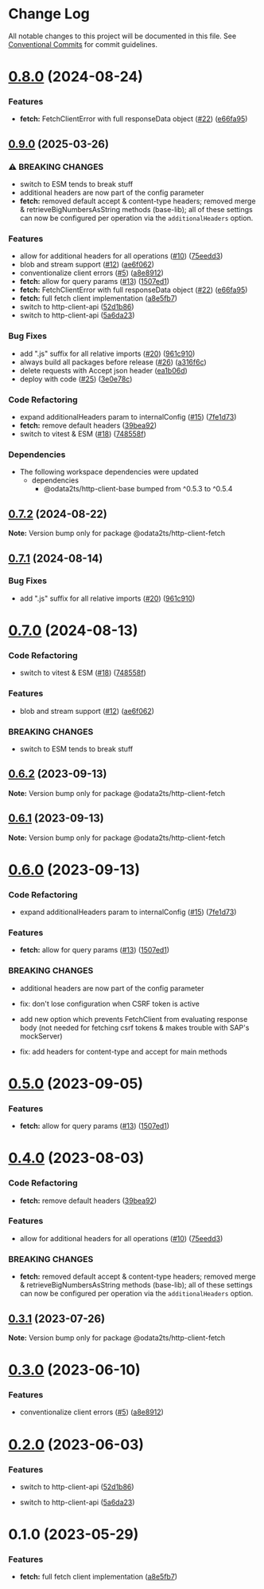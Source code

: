 # Change Log

All notable changes to this project will be documented in this file.
See [Conventional Commits](https://conventionalcommits.org) for commit guidelines.

# [0.8.0](https://github.com/odata2ts/http-client/compare/@odata2ts/http-client-fetch@0.7.2...@odata2ts/http-client-fetch@0.8.0) (2024-08-24)

### Features

* **fetch:** FetchClientError with full responseData object ([#22](https://github.com/odata2ts/http-client/issues/22)) ([e66fa95](https://github.com/odata2ts/http-client/commit/e66fa952909383d55555eed23d1a8e55fe0081f2))

## [0.9.0](https://github.com/odata2ts/http-client/compare/@odata2ts/fetch-v0.8.0...@odata2ts/fetch-v0.9.0) (2025-03-26)


### ⚠ BREAKING CHANGES

* switch to ESM tends to break stuff
* additional headers are now part of the config parameter
* **fetch:** removed default accept & content-type headers; removed merge & retrieveBigNumbersAsString methods (base-lib); all of these settings can now be configured per operation via the `additionalHeaders` option.

### Features

* allow for additional headers for all operations ([#10](https://github.com/odata2ts/http-client/issues/10)) ([75eedd3](https://github.com/odata2ts/http-client/commit/75eedd3ebb8534188a5a644aee9e69e17f1f0c80))
* blob and stream support ([#12](https://github.com/odata2ts/http-client/issues/12)) ([ae6f062](https://github.com/odata2ts/http-client/commit/ae6f062371a0ad11707fa3f9edff9571998edb5b))
* conventionalize client errors ([#5](https://github.com/odata2ts/http-client/issues/5)) ([a8e8912](https://github.com/odata2ts/http-client/commit/a8e89125eeda47436d48507d6a71efc90953f878))
* **fetch:** allow for query params ([#13](https://github.com/odata2ts/http-client/issues/13)) ([1507ed1](https://github.com/odata2ts/http-client/commit/1507ed13c2020de051827db516ae1fc9c7f4b0ac))
* **fetch:** FetchClientError with full responseData object ([#22](https://github.com/odata2ts/http-client/issues/22)) ([e66fa95](https://github.com/odata2ts/http-client/commit/e66fa952909383d55555eed23d1a8e55fe0081f2))
* **fetch:** full fetch client implementation ([a8e5fb7](https://github.com/odata2ts/http-client/commit/a8e5fb73594cf2d446eefc69e77b8b5e4bcae1ca))
* switch to http-client-api ([52d1b86](https://github.com/odata2ts/http-client/commit/52d1b868ee82dbaf45486da6b22fdcf4c773dfb8))
* switch to http-client-api ([5a6da23](https://github.com/odata2ts/http-client/commit/5a6da23053b3ea5adb866bb7e30b469f1b8ed260))


### Bug Fixes

* add ".js" suffix for all relative imports ([#20](https://github.com/odata2ts/http-client/issues/20)) ([961c910](https://github.com/odata2ts/http-client/commit/961c91002c8b1e9a7a6256cccd6b6d0ec9c142cd))
* always build all packages before release ([#26](https://github.com/odata2ts/http-client/issues/26)) ([a316f6c](https://github.com/odata2ts/http-client/commit/a316f6ce54c4360c8d6f87799ba6fd9c53bff52c))
* delete requests with Accept json header ([ea1b06d](https://github.com/odata2ts/http-client/commit/ea1b06d509b490e1e899e96a62a10eac3f65da8e))
* deploy with code ([#25](https://github.com/odata2ts/http-client/issues/25)) ([3e0e78c](https://github.com/odata2ts/http-client/commit/3e0e78cd2e0b0c3215bc0ed97dd62c75d8b6c5ea))


### Code Refactoring

* expand additionalHeaders param to internalConfig ([#15](https://github.com/odata2ts/http-client/issues/15)) ([7fe1d73](https://github.com/odata2ts/http-client/commit/7fe1d73a7436f64b84a060bd1dbf9e121ef901ce))
* **fetch:** remove default headers ([39bea92](https://github.com/odata2ts/http-client/commit/39bea92a2b8335af8a1588a4156974fcbd5ae417))
* switch to vitest & ESM ([#18](https://github.com/odata2ts/http-client/issues/18)) ([748558f](https://github.com/odata2ts/http-client/commit/748558f1e3f699085ade1058b1459c843f60994f))


### Dependencies

* The following workspace dependencies were updated
  * dependencies
    * @odata2ts/http-client-base bumped from ^0.5.3 to ^0.5.4

## [0.7.2](https://github.com/odata2ts/http-client/compare/@odata2ts/http-client-fetch@0.7.1...@odata2ts/http-client-fetch@0.7.2) (2024-08-22)

**Note:** Version bump only for package @odata2ts/http-client-fetch

## [0.7.1](https://github.com/odata2ts/http-client/compare/@odata2ts/http-client-fetch@0.7.0...@odata2ts/http-client-fetch@0.7.1) (2024-08-14)

### Bug Fixes

* add ".js" suffix for all relative imports ([#20](https://github.com/odata2ts/http-client/issues/20)) ([961c910](https://github.com/odata2ts/http-client/commit/961c91002c8b1e9a7a6256cccd6b6d0ec9c142cd))

# [0.7.0](https://github.com/odata2ts/http-client/compare/@odata2ts/http-client-fetch@0.6.2...@odata2ts/http-client-fetch@0.7.0) (2024-08-13)

### Code Refactoring

* switch to vitest & ESM ([#18](https://github.com/odata2ts/http-client/issues/18)) ([748558f](https://github.com/odata2ts/http-client/commit/748558f1e3f699085ade1058b1459c843f60994f))

### Features

* blob and stream support ([#12](https://github.com/odata2ts/http-client/issues/12)) ([ae6f062](https://github.com/odata2ts/http-client/commit/ae6f062371a0ad11707fa3f9edff9571998edb5b))

### BREAKING CHANGES

* switch to ESM tends to break stuff

## [0.6.2](https://github.com/odata2ts/http-client/compare/@odata2ts/http-client-fetch@0.6.1...@odata2ts/http-client-fetch@0.6.2) (2023-09-13)

**Note:** Version bump only for package @odata2ts/http-client-fetch

## [0.6.1](https://github.com/odata2ts/http-client/compare/@odata2ts/http-client-fetch@0.6.0...@odata2ts/http-client-fetch@0.6.1) (2023-09-13)

**Note:** Version bump only for package @odata2ts/http-client-fetch

# [0.6.0](https://github.com/odata2ts/http-client/compare/@odata2ts/http-client-fetch@0.4.0...@odata2ts/http-client-fetch@0.6.0) (2023-09-13)

### Code Refactoring

* expand additionalHeaders param to internalConfig ([#15](https://github.com/odata2ts/http-client/issues/15)) ([7fe1d73](https://github.com/odata2ts/http-client/commit/7fe1d73a7436f64b84a060bd1dbf9e121ef901ce))

### Features

* **fetch:** allow for query params ([#13](https://github.com/odata2ts/http-client/issues/13)) ([1507ed1](https://github.com/odata2ts/http-client/commit/1507ed13c2020de051827db516ae1fc9c7f4b0ac))

### BREAKING CHANGES

* additional headers are now part of the config parameter

* fix: don't lose configuration when CSRF token is active

* add new option which prevents FetchClient from evaluating response body (not needed for fetching csrf tokens & makes trouble with SAP's mockServer)

* fix: add headers for content-type and accept for main methods

# [0.5.0](https://github.com/odata2ts/http-client/compare/@odata2ts/http-client-fetch@0.4.0...@odata2ts/http-client-fetch@0.5.0) (2023-09-05)

### Features

* **fetch:** allow for query params ([#13](https://github.com/odata2ts/http-client/issues/13)) ([1507ed1](https://github.com/odata2ts/http-client/commit/1507ed13c2020de051827db516ae1fc9c7f4b0ac))

# [0.4.0](https://github.com/odata2ts/http-client/compare/@odata2ts/http-client-fetch@0.3.1...@odata2ts/http-client-fetch@0.4.0) (2023-08-03)

### Code Refactoring

* **fetch:** remove default headers ([39bea92](https://github.com/odata2ts/http-client/commit/39bea92a2b8335af8a1588a4156974fcbd5ae417))

### Features

* allow for additional headers for all operations ([#10](https://github.com/odata2ts/http-client/issues/10)) ([75eedd3](https://github.com/odata2ts/http-client/commit/75eedd3ebb8534188a5a644aee9e69e17f1f0c80))

### BREAKING CHANGES

* **fetch:** removed default accept & content-type headers; removed merge & retrieveBigNumbersAsString methods (base-lib); all of these settings can now be configured per operation via the `additionalHeaders` option.

## [0.3.1](https://github.com/odata2ts/http-client/compare/@odata2ts/http-client-fetch@0.3.0...@odata2ts/http-client-fetch@0.3.1) (2023-07-26)

**Note:** Version bump only for package @odata2ts/http-client-fetch

# [0.3.0](https://github.com/odata2ts/http-client/compare/@odata2ts/http-client-fetch@0.2.0...@odata2ts/http-client-fetch@0.3.0) (2023-06-10)

### Features

* conventionalize client errors ([#5](https://github.com/odata2ts/http-client/issues/5)) ([a8e8912](https://github.com/odata2ts/http-client/commit/a8e89125eeda47436d48507d6a71efc90953f878))

# [0.2.0](https://github.com/odata2ts/http-client/compare/@odata2ts/http-client-fetch@0.1.0...@odata2ts/http-client-fetch@0.2.0) (2023-06-03)

### Features

* switch to http-client-api ([52d1b86](https://github.com/odata2ts/http-client/commit/52d1b868ee82dbaf45486da6b22fdcf4c773dfb8))

* switch to http-client-api ([5a6da23](https://github.com/odata2ts/http-client/commit/5a6da23053b3ea5adb866bb7e30b469f1b8ed260))

# 0.1.0 (2023-05-29)

### Features

* **fetch:** full fetch client implementation ([a8e5fb7](https://github.com/odata2ts/http-client/commit/a8e5fb73594cf2d446eefc69e77b8b5e4bcae1ca))
